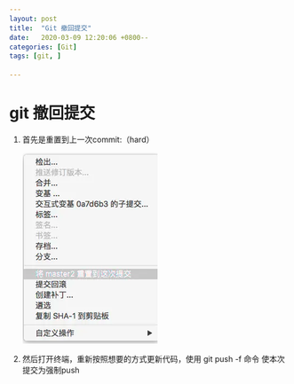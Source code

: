 ```yaml
---
layout: post
title:  "Git 撤回提交"
date:   2020-03-09 12:20:06 +0800--
categories: [Git]
tags: [git, ]  

---
```


# git 撤回提交

1. 首先是重置到上一次commit:（hard）

   ![image-20200708215401259](/assets/imgs/image-20200708215401259.png)

2. 然后打开终端，重新按照想要的方式更新代码，使用 git push -f 命令 使本次提交为强制push


